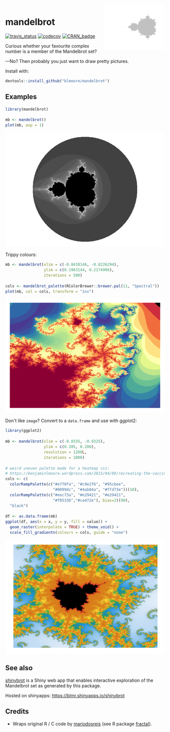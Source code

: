 
<!-- README.md is generated from README.Rmd. Please edit that file -->
<img align="right" src="figs/icon-1.png" style="max-width: 300px">

mandelbrot
==========

[![travis\_status](https://travis-ci.org/blmoore/mandelbrot.svg?branch=master)](https://travis-ci.org/blmoore/mandelbrot) [![codecov](https://codecov.io/gh/blmoore/mandelbrot/branch/master/graph/badge.svg)](https://codecov.io/gh/blmoore/mandelbrot) [![CRAN\_badge](http://www.r-pkg.org/badges/version/mandelbrot)](https://cran.r-project.org/package=mandelbrot)

Curious whether your favourite complex number is a member of the Mandelbrot set?

—No? Then probably you just want to draw pretty pictures.

Install with:

``` r
devtools::install_github("blmoore/mandelbrot")
```

Examples
--------

``` r
library(mandelbrot)

mb <- mandelbrot()
plot(mb, asp = 1)
```

![](figs/README-b_n_w-1.png)

Trippy colours:

``` r
mb <- mandelbrot(xlim = c(-0.8438146, -0.8226294),
                 ylim = c(0.1963144, 0.2174996), 
                 iterations = 500)

cols <- mandelbrot_palette(RColorBrewer::brewer.pal(11, "Spectral"))
plot(mb, col = cols, transform = "inv")
```

![](figs/README-trip-1.png)

Don't like `image`? Convert to a `data.frame` and use with ggplot2:

``` r
library(ggplot2)

mb <- mandelbrot(xlim = c(-0.8335, -0.8325),
                 ylim = c(0.205, 0.206), 
                 resolution = 1200L,
                 iterations = 1000)

# weird uneven palette made for a heatmap viz:
# https://benjaminlmoore.wordpress.com/2015/04/09/recreating-the-vaccination-heatmaps-in-r/
cols <- c(
  colorRampPalette(c("#e7f0fa", "#c9e2f6", "#95cbee",
                     "#0099dc", "#4ab04a", "#ffd73e"))(10),
  colorRampPalette(c("#eec73a", "#e29421", "#e29421", 
                     "#f05336","#ce472e"), bias=2)(90), 
  "black")

df <- as.data.frame(mb)
ggplot(df, aes(x = x, y = y, fill = value)) +
  geom_raster(interpolate = TRUE) + theme_void() +
  scale_fill_gradientn(colours = cols, guide = "none")
```

![](figs/README-ggplot-1.png)

See also
--------

[shinybrot](https://github.com/blmoore/shinybrot) is a Shiny web app that enables interactive exploration of the Mandelbrot set as generated by this package.

Hosted on shinyapps: <https://blmr.shinyapps.io/shinybrot>

Credits
-------

-   Wraps original R / C code by [mariodosreis](https://github.com/mariodosreis) (see R package [fractal](https://github.com/mariodosreis/fractal)).
